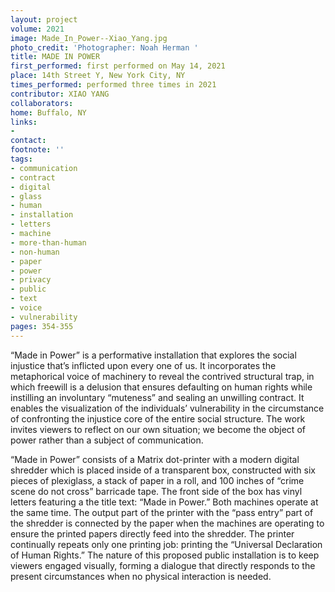 ```yaml
---
layout: project
volume: 2021
image: Made_In_Power--Xiao_Yang.jpg
photo_credit: 'Photographer: Noah Herman '
title: MADE IN POWER
first_performed: first performed on May 14, 2021
place: 14th Street Y, New York City, NY
times_performed: performed three times in 2021
contributor: XIAO YANG
collaborators:
home: Buffalo, NY
links:
-
contact:
footnote: ''
tags:
- communication
- contract
- digital
- glass
- human
- installation
- letters
- machine
- more-than-human
- non-human
- paper
- power
- privacy
- public
- text
- voice
- vulnerability
pages: 354-355
---
```


“Made in Power” is a performative installation that explores the social injustice that’s inflicted upon every one of us. It incorporates the metaphorical voice of machinery to reveal the contrived structural trap, in which freewill is a delusion that ensures defaulting on human rights while instilling an involuntary “muteness” and sealing an unwilling contract. It enables the visualization of the individuals’ vulnerability in the circumstance of confronting the injustice core of the entire social structure. The work invites viewers to reflect on our own situation; we become the object of power rather than a subject of communication.

“Made in Power” consists of a Matrix dot-printer with a modern digital shredder which is placed inside of a transparent box, constructed with six pieces of plexiglass, a stack of paper in a roll, and 100 inches of “crime scene do not cross” barricade tape.  The front side of the box has vinyl letters featuring a the title text: “Made in Power.” Both machines operate at the same time. The output part of the printer with the “pass entry” part of the shredder is connected by the paper when the machines are operating to ensure the printed papers directly feed into the shredder. The printer continually repeats only one printing job: printing the “Universal Declaration of Human Rights.” The nature of this proposed public installation is to keep viewers engaged visually, forming a dialogue that directly responds to the present circumstances when no physical interaction is needed. 